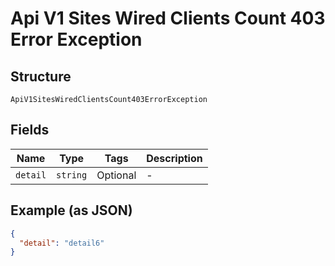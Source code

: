
# Api V1 Sites Wired Clients Count 403 Error Exception

## Structure

`ApiV1SitesWiredClientsCount403ErrorException`

## Fields

| Name | Type | Tags | Description |
|  --- | --- | --- | --- |
| `detail` | `string` | Optional | - |

## Example (as JSON)

```json
{
  "detail": "detail6"
}
```

